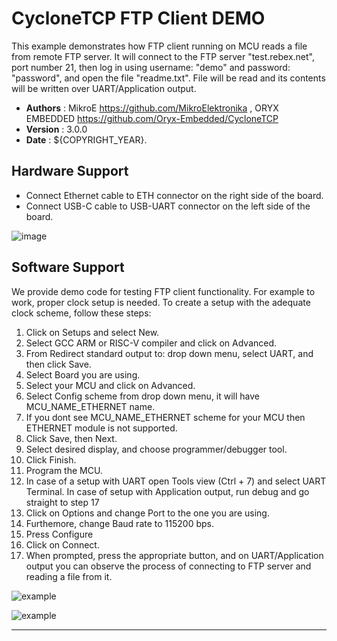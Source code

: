 # CycloneTCP FTP Client DEMO

This example demonstrates how FTP client running on MCU reads a file from remote FTP server. It will connect to the FTP server "test.rebex.net", port number 21, then log in using username: "demo" and password: "password", and open the file "readme.txt". File will be read and its contents will be written over UART/Application output.

- **Authors**     : MikroE https://github.com/MikroElektronika
                  , ORYX EMBEDDED https://github.com/Oryx-Embedded/CycloneTCP
- **Version**     : 3.0.0
- **Date**        : ${COPYRIGHT_YEAR}.

## Hardware Support

- Connect Ethernet cable to ETH connector on the right side of the board.
- Connect USB-C cable to USB-UART connector on the left side of the board.

![image](https://download.mikroe.com/images/click_for_ide/board-uni-ds-v8-eth.png)

## Software Support

We provide demo code for testing FTP client functionality.
For example to work, proper clock setup is needed. To create a setup with the adequate clock scheme, follow these steps:

1. Click on Setups and select New.
2. Select GCC ARM or RISC-V compiler and click on Advanced.
3. From Redirect standard output to: drop down menu, select UART, and then click Save.
4. Select Board you are using.
5. Select your MCU and click on Advanced.
6. Select Config scheme from drop down menu, it will have MCU_NAME_ETHERNET name.
7. If you dont see MCU_NAME_ETHERNET scheme for your MCU then ETHERNET module is not supported.
8. Click Save, then Next.
9. Select desired display, and choose programmer/debugger tool.
10. Click Finish.
11. Program the MCU.
12. In case of a setup with UART open Tools view (Ctrl + 7) and select UART Terminal. In case of setup with Application output, run debug and go straight to step 17
13. Click on Options and change Port to the one you are using.
14. Furthemore, change Baud rate to 115200 bps.
15. Press Configure
16. Click on Connect.
17. When prompted, press the appropriate button, and on UART/Application output you can observe the process of connecting to FTP server and reading a file from it.

![example](https://download.mikroe.com/images/click_for_ide/demo-eth-ftp-client-1.png)

![example](https://download.mikroe.com/images/click_for_ide/demo-eth-ftp-client-2.png)

---

